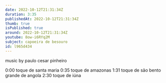```yaml
---
date: 2022-10-12T21:31:34Z
duration: 3:35
publishedAt: 2022-10-12T21:31:34Z
thumb: true
isPublished: true
around: 2022-10-12T21:31:34Z
youtube: 8ow-i6RYq2M
subject: capoeira de besouro
id: l965d434
---
```

music by paulo cesar pinheiro

0:00 toque de santa maria
0:35 toque de amazonas
1:31 toque de são bento grande de angola
2:30 toque de iúna
